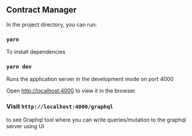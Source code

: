 ## Contract Manager

In the project directory, you can run:

### `yarn`

To install dependencies

### `yarn dev`

Runs the application server in the development mode on port 4000<br>

Open [http://localhost:4000](http://localhost:4000) to view it in the browser.

### Visit `http://localhost:4000/graphql`

to see Graphql tool where you can write queries/mutation to the graphql server using UI
